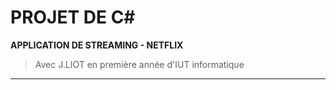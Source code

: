 # PROJET DE C#
**APPLICATION DE STREAMING - NETFLIX**
> Avec J.LIOT en première année d'IUT informatique

---
 
   
